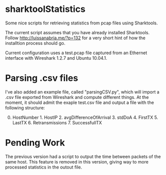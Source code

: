 sharktoolStatistics
===================

Some nice scripts for retrieving statistics from pcap files using Sharktools.

The current script assumes that you have already installed Sharktools. Follow http://luissanabria.me/?p=132 for a very short hint of how the installtion process should go.

Current configuration uses a test.pcap file captured from an Ethernet interface with Wireshark 1.2.7 and Ubuntu 10.04.1.


Parsing .csv files
===================

I've also added an example file, called "parsingCSV.py", which will import a .csv file exported from Wireshark and compute different things. At the moment, it should admit the exaple test.csv file and output a file with the following structure:

0. HostNumber 1. HostIP 2. avgDifferenceOfArrival 3. stdDoA 4. FirstTX 5. LastTX 6. Retransmissions 7. SuccessfullTX

Pending Work
============

The previous version had a script to output the time between packets of the same host. This feature is removed in this version, giving way to more processed statistics in the outout file.





